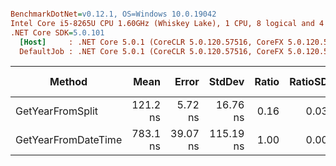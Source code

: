 ``` ini

BenchmarkDotNet=v0.12.1, OS=Windows 10.0.19042
Intel Core i5-8265U CPU 1.60GHz (Whiskey Lake), 1 CPU, 8 logical and 4 physical cores
.NET Core SDK=5.0.101
  [Host]     : .NET Core 5.0.1 (CoreCLR 5.0.120.57516, CoreFX 5.0.120.57516), X64 RyuJIT
  DefaultJob : .NET Core 5.0.1 (CoreCLR 5.0.120.57516, CoreFX 5.0.120.57516), X64 RyuJIT


```
|              Method |     Mean |    Error |    StdDev | Ratio | RatioSD | Rank |  Gen 0 | Gen 1 | Gen 2 | Allocated |
|-------------------- |---------:|---------:|----------:|------:|--------:|-----:|-------:|------:|------:|----------:|
|    GetYearFromSplit | 121.2 ns |  5.72 ns |  16.76 ns |  0.16 |    0.03 |    1 | 0.0508 |     - |     - |     160 B |
| GetYearFromDateTime | 783.1 ns | 39.07 ns | 115.19 ns |  1.00 |    0.00 |    2 |      - |     - |     - |         - |
